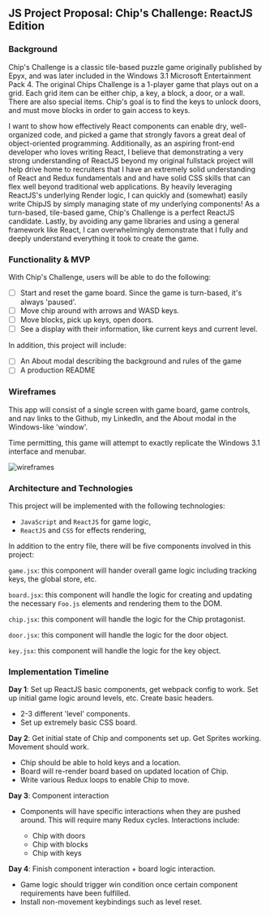 ## JS Project Proposal: Chip's Challenge:  ReactJS Edition

### Background

Chip's Challenge is a classic tile-based puzzle game originally published by Epyx, and was later included in the Windows 3.1 Microsoft Entertainment Pack 4.    The original Chips Challenge is a 1-player game that plays out on a grid.  Each grid item can be either chip, a key, a block, a door, or a wall.  There are also special items.
Chip's goal is to find the keys to unlock doors, and must move blocks in order to gain access to keys.

I want to show how effectively React components can enable dry, well-organized code, and picked a game that strongly favors a great deal of object-oriented programming.  Additionally, as an aspiring front-end developer who loves writing React, I believe that demonstrating a very strong understanding of ReactJS beyond my original fullstack project will help drive home
to recruiters that I have an extremely solid understanding of React and Redux fundamentals and and have solid CSS skills that can flex well beyond traditional web applications.  By heavily leveraging ReactJS's underlying Render logic, I can quickly and (somewhat) easily write ChipJS by simply managing state of my underlying components!  As a turn-based, tile-based game, Chip's Challenge is a perfect ReactJS candidate. Lastly, by avoiding any game libraries and using a general framework like React, I can overwhelmingly demonstrate that I fully and deeply understand everything it took to create the game.

### Functionality & MVP  

With Chip's Challenge, users will be able to do the following:

- [ ] Start and reset the game board.  Since the game is turn-based, it's always 'paused'.
- [ ] Move chip around with arrows and WASD keys.
- [ ] Move blocks, pick up keys, open doors.
- [ ] See a display with their information, like current keys and current level.

In addition, this project will include:

- [ ] An About modal describing the background and rules of the game
- [ ] A production README

### Wireframes

This app will consist of a single screen with game board, game controls, and nav links to the Github, my LinkedIn,
and the About modal in the Windows-like 'window'.

Time permitting, this game will attempt to exactly replicate the Windows 3.1 interface and menubar.

![wireframes](https://upload.wikimedia.org/wikipedia/en/f/f7/Chip%27s_Challenge.png)

### Architecture and Technologies


This project will be implemented with the following technologies:

- `JavaScript` and `ReactJS` for game logic,
- `ReactJS` and `CSS` for effects rendering,

In addition to the entry file, there will be five components involved in this project:

`game.jsx`: this component will hander overall game logic including tracking keys, the global store, etc.

`board.jsx`: this component will handle the logic for creating and updating the necessary `Foo.js` elements and rendering them to the DOM.

`chip.jsx`: this component will handle the logic for the Chip protagonist.

`door.jsx`: this component will handle the logic for the door object.

`key.jsx`: this component will handle the logic for the key object.


### Implementation Timeline

**Day 1**: Set up ReactJS basic components, get webpack config to work.  Set up initial game logic around levels, etc. Create basic headers.

- 2-3 different 'level' components.
- Set up extremely basic CSS board.

**Day 2**: Get initial state of Chip and components set up. Get Sprites working. Movement should work.

- Chip should be able to hold keys and a location.
- Board will re-render board based on updated location of Chip.
- Write various Redux loops to enable Chip to move.


**Day 3**: Component interaction

- Components will have specific interactions when they are pushed around.  This will require many Redux cycles. Interactions include:

  - Chip with doors
  - Chip with blocks
  - Chip with keys


**Day 4**: Finish component interaction + board logic interaction.

- Game logic should trigger win condition once certain component requirements have been fulfilled.
- Install non-movement keybindings such as level reset.
